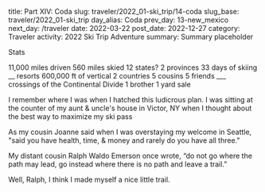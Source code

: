 title: Part XIV: Coda
slug: traveler/2022_01-ski_trip/14-coda
slug_base: traveler/2022_01-ski_trip
day_alias: Coda
prev_day: 13-new_mexico
next_day: /traveler
date: 2022-03-22
post_date: 2022-12-27
category: Traveler
activity: 2022 Ski Trip Adventure
summary: Summary placeholder

Stats

11,000 miles driven
560 miles skied
12 states?
2 provinces
33 days of skiing
__ resorts
600,000 ft of vertical
2 countries
5 cousins
5 friends
___ crossings of the Continental Divide
1 brother
1 yard sale

I remember where I was when I hatched this ludicrous plan. I was sitting at the
counter of my aunt & uncle's house in Victor, NY when I thought about the best
way to maximize my ski pass


As my cousin Joanne said when I was overstaying my welcome in Seattle, "said you
have health, time, & money and rarely do you have all three."

My distant cousin Ralph Waldo Emerson once wrote, “do not go where the path may
lead, go instead where there is no path and leave a trail.”

Well, Ralph, I think I made myself a nice little trail.
